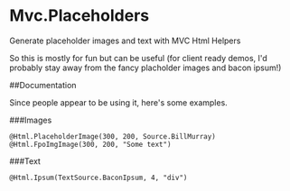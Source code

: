# Mvc.Placeholders
Generate placeholder images and text with MVC Html Helpers

So this is mostly for fun but can be useful (for client ready demos, I'd probably stay away from the fancy placholder images and bacon ipsum!)

##Documentation

Since people appear to be using it, here's some examples.

###Images

    @Html.PlaceholderImage(300, 200, Source.BillMurray)
    @Html.FpoImgImage(300, 200, "Some text")

###Text

    @Html.Ipsum(TextSource.BaconIpsum, 4, "div")
